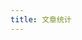 ```yaml
---
title: 文章统计
---
```


<div id="posts-calendar"></div>

<div id="categories-chart"></div>

<div id="posts-chart"></div>

<div id="tags-chart" data-length="10"></div>